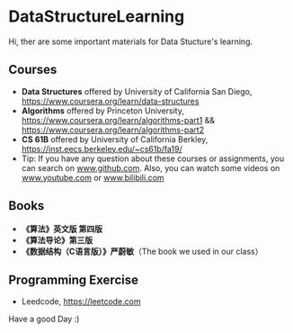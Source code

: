 # DataStructureLearning
Hi, ther are some important materials for Data Stucture's learning. 

## Courses
- **Data Structures** offered by University of California San Diego, https://www.coursera.org/learn/data-structures
- **Algorithms** offered by Princeton University, https://www.coursera.org/learn/algorithms-part1 && https://www.coursera.org/learn/algorithms-part2
- **CS 61B** offered by University of California Berkley, https://inst.eecs.berkeley.edu/~cs61b/fa19/
- Tip: If you have any question about these courses or assignments, you can search on www.github.com. Also, you can watch some videos on www.youtube.com or www.bilibili.com


## Books
- **《算法》英文版 第四版** 
- **《算法导论》第三版**
- **《数据结构（C语言版）》严蔚敏**（The book we used in our class）

## Programming Exercise
- Leedcode, https://leetcode.com


Have a good Day :)
